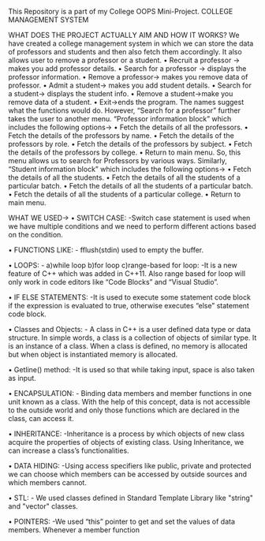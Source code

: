 This Repository is a part of my College OOPS Mini-Project. COLLEGE MANAGEMENT SYSTEM

WHAT DOES THE PROJECT ACTUALLY AIM AND HOW IT WORKS? We have created a college management system in which we can store the data of professors and students and then also fetch them accordingly. It also allows user to remove a professor or a student.
• Recruit a professor -> makes you add professor details.
• Search for a professor -> displays the professor information.
• Remove a professor-> makes you remove data of professor.
• Admit a student-> makes you add student details.
• Search for a student-> displays the student info.
• Remove a student->make you remove data of a student.
• Exit->ends the program.
The names suggest what the functions would do. However, “Search for a professor” further takes the user to another menu.
“Professor information block” which includes the following options->
• Fetch the details of all the professors.
• Fetch the details of the professors by name.
• Fetch the details of the professors by role.
• Fetch the details of the professors by subject.
• Fetch the details of the professors by college.
• Return to main menu.
So, this menu allows us to search for Professors by various ways.
Similarly, “Student information block” which includes the following options->
• Fetch the details of all the students.
• Fetch the details of all the students of a particular batch.
• Fetch the details of all the students of a particular batch.
• Fetch the details of all the students of a particular college.
• Return to main menu.

WHAT WE USED-> • SWITCH CASE: -Switch case statement is used when we have multiple conditions and we need to perform different actions based on the condition.

• FUNCTIONS LIKE: - fflush(stdin) used to empty the buffer.

• LOOPS: - a)while loop b)for loop c)range-based for loop: -It is a new feature of C++ which was added in C++11. Also range based for loop will only work in code editors like “Code Blocks” and “Visual Studio”.

• IF ELSE STATEMENTS: -It is used to execute some statement code block if the expression is evaluated to true, otherwise executes “else” statement code block.

• Classes and Objects: - A class in C++ is a user defined data type or data structure. In simple words, a class is a collection of objects of similar type. It is an instance of a class. When a class is defined, no memory is allocated but when object is instantiated memory is allocated.

• Getline() method: -It is used so that while taking input, space is also taken as input.

• ENCAPSULATION: - Binding data members and member functions in one unit known as a class. With the help of this concept, data is not accessible to the outside world and only those functions which are declared in the class, can access it.

• INHERITANCE: -Inheritance is a process by which objects of new class acquire the properties of objects of existing class. Using Inheritance, we can increase a class’s functionalities.

• DATA HIDING: -Using access specifiers like public, private and protected we can choose which members can be accessed by outside sources and which members cannot.

• STL: - We used classes defined in Standard Template Library like "string" and "vector" classes.

• POINTERS: -We used “this” pointer to get and set the values of data members. Whenever a member function

